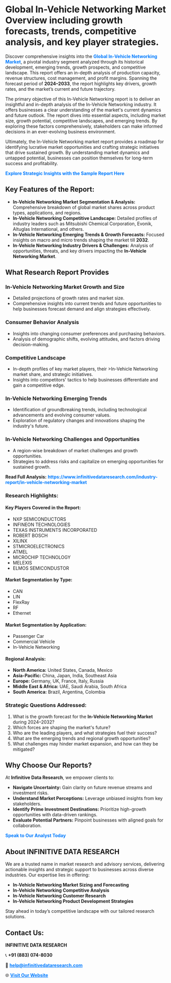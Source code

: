 <h1>Global In-Vehicle Networking Market Overview including growth forecasts, trends, competitive analysis, and key player strategies.</h1>
<p>
Discover comprehensive insights into the 
<a href="https://www.infinitivedataresearch.com/industry-report/in-vehicle-networking-market" rel="dofollow" style="color: #007BFF; text-decoration: none;"><strong>Global In-Vehicle Networking Market</strong></a>, a pivotal industry segment analyzed through its historical development, emerging trends, growth prospects, and competitive landscape. This report offers an in-depth analysis of production capacity, revenue structures, cost management, and profit margins. Spanning the forecast period of <strong>2024–2033</strong>, the report highlights key drivers, growth rates, and the market’s current and future trajectory.
</p>
<p>
The primary objective of this In-Vehicle Networking report is to deliver an insightful and in-depth analysis of the In-Vehicle Networking industry. It offers businesses a clear understanding of the market's current dynamics and future outlook. The report dives into essential aspects, including market size, growth potential, competitive landscapes, and emerging trends. By exploring these factors comprehensively, stakeholders can make informed decisions in an ever-evolving business environment.
</p>
<p>
Ultimately, the In-Vehicle Networking market report provides a roadmap for identifying lucrative market opportunities and crafting strategic initiatives that drive sustained growth. By understanding market dynamics and untapped potential, businesses can position themselves for long-term success and profitability.
</p>
<p>
<a href="https://www.infinitivedataresearch.com/request-sample/reportId=104344" style="color: #007BFF; text-decoration: none;"><strong>Explore Strategic Insights with the Sample Report Here</strong></a>
</p>

<h2>Key Features of the Report:</h2>
<ul>
<li><strong>In-Vehicle Networking Market Segmentation & Analysis:</strong> Comprehensive breakdown of global market shares across product types, applications, and regions.</li>
<li><strong>In-Vehicle Networking Competitive Landscape:</strong> Detailed profiles of industry leaders such as Mitsubishi Chemical Corporation, Evonik, Altuglas International, and others.</li>
<li><strong>In-Vehicle Networking Emerging Trends & Growth Forecasts:</strong> Focused insights on macro and micro trends shaping the market till <strong>2032</strong>.</li>
<li><strong>In-Vehicle Networking Industry Drivers & Challenges:</strong> Analysis of opportunities, threats, and key drivers impacting the <strong>In-Vehicle Networking Market</strong>.</li>
</ul>

<h2>What Research Report Provides</h2>
<h3>In-Vehicle Networking Market Growth and Size</h3>
<ul>
<li>Detailed projections of growth rates and market size.</li>
<li>Comprehensive insights into current trends and future opportunities to help businesses forecast demand and align strategies effectively.</li>
</ul>

<h3>Consumer Behavior Analysis</h3>
<ul>
<li>Insights into changing consumer preferences and purchasing behaviors.</li>
<li>Analysis of demographic shifts, evolving attitudes, and factors driving decision-making.</li>
</ul>

<h3>Competitive Landscape</h3>
<ul>
<li>In-depth profiles of key market players, their >In-Vehicle Networking market share, and strategic initiatives.</li>
<li>Insights into competitors' tactics to help businesses differentiate and gain a competitive edge.</li>
</ul>

<h3>In-Vehicle Networking Emerging Trends</h3>
<ul>
<li>Identification of groundbreaking trends, including technological advancements and evolving consumer values.</li>
<li>Exploration of regulatory changes and innovations shaping the industry's future.</li>
</ul>

<h3>In-Vehicle Networking Challenges and Opportunities</h3>
<ul>
<li>A region-wise breakdown of market challenges and growth opportunities.</li>
<li>Strategies to address risks and capitalize on emerging opportunities for sustained growth.</li>
</ul>
<p><strong>Read Full Analysis:</strong> <a href="https://www.infinitivedataresearch.com/industry-report/in-vehicle-networking-market" rel="dofollow" style="color: #007BFF; text-decoration: none;"><strong>https://www.infinitivedataresearch.com/industry-report/in-vehicle-networking-market</strong></a></p>
<h3>Research Highlights:</h3>
<h4>Key Players Covered in the Report:</h4>
<ul><li>NXP SEMICONDUCTORS</li><li>INFINEON TECHNOLOGIES</li><li>TEXAS INSTRUMENTS INCORPORATED</li><li>ROBERT BOSCH</li><li>XILINX</li><li>STMICROELECTRONICS</li><li>ATMEL</li><li>MICROCHIP TECHNOLOGY</li><li>MELEXIS</li><li>ELMOS SEMICONDUSTOR</li></ul>
<h4>Market Segmentation by Type:</h4>
<ul><li>CAN</li><li>LIN</li><li>FlexRay</li><li>RF</li><li>Ethernet</li></ul>
<h4>Market Segmentation by Application:</h4>
<ul><li>Passenger Car</li><li>Commercial Vehicle</li><li>In-Vehicle Networking</li></ul>

<h4>Regional Analysis:</h4>
<ul>
<li><strong>North America:</strong> United States, Canada, Mexico</li>
<li><strong>Asia-Pacific:</strong> China, Japan, India, Southeast Asia</li>
<li><strong>Europe:</strong> Germany, UK, France, Italy, Russia</li>
<li><strong>Middle East & Africa:</strong> UAE, Saudi Arabia, South Africa</li>
<li><strong>South America:</strong> Brazil, Argentina, Colombia</li>
</ul>

<h3>Strategic Questions Addressed:</h3>
<ol>
<li>What is the growth forecast for the <strong>In-Vehicle Networking Market</strong> during 2024–2032?</li>
<li>Which forces are shaping the market's future?</li>
<li>Who are the leading players, and what strategies fuel their success?</li>
<li>What are the emerging trends and regional growth opportunities?</li>
<li>What challenges may hinder market expansion, and how can they be mitigated?</li>
</ol>

<h2>Why Choose Our Reports?</h2>
<p>At <strong>Infinitive Data Research</strong>, we empower clients to:</p>
<ul>
<li><strong>Navigate Uncertainty:</strong> Gain clarity on future revenue streams and investment risks.</li>
<li><strong>Understand Market Perceptions:</strong> Leverage unbiased insights from key stakeholders.</li>
<li><strong>Identify Prime Investment Destinations:</strong> Prioritize high-growth opportunities with data-driven rankings.</li>
<li><strong>Evaluate Potential Partners:</strong> Pinpoint businesses with aligned goals for collaboration.</li>
</ul>
<p><a href="https://www.infinitivedataresearch.com/industry-report/in-vehicle-networking-market" rel="dofollow" style="color: #007BFF; text-decoration: none;"><strong>Speak to Our Analyst Today</strong></a></p>

<h2>About INFINITIVE DATA RESEARCH</h2>
<p>We are a trusted name in market research and advisory services, delivering actionable insights and strategic support to businesses across diverse industries. Our expertise lies in offering:</p>
<ul>
<li><strong>In-Vehicle Networking Market Sizing and Forecasting</strong></li>
<li><strong>In-Vehicle Networking Competitive Analysis</strong></li>
<li><strong>In-Vehicle Networking Customer Research</strong></li>
<li><strong>In-Vehicle Networking Product Development Strategies</strong></li>
</ul>
<p>Stay ahead in today’s competitive landscape with our tailored research solutions.</p>

<h2>Contact Us:</h2>
<p><strong>INFINITIVE DATA RESEARCH</strong></p>
<p>📞 <strong>+91 (883) 074-8030</strong></p>
<p>📧 <strong><a href="mailto:help@infinitivedataresearch.com" style="color: #007BFF;">help@infinitivedataresearch.com</a></strong></p>
<p>🌐 <strong><a href="https://www.infinitivedataresearch.com" rel="dofollow" style="color: #007BFF;">Visit Our Website</a></strong></p>